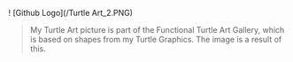 ! [Github Logo](/Turtle Art_2.PNG)

> My Turtle Art picture is part of the Functional Turtle Art Gallery,
> which is based on shapes from my Turtle Graphics. The image is a result of this.